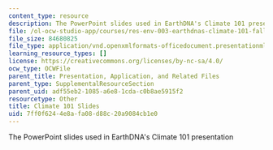 ```yaml
---
content_type: resource
description: The PowerPoint slides used in EarthDNA's Climate 101 presentation
file: /ol-ocw-studio-app/courses/res-env-003-earthdnas-climate-101-fall-2019/7ff0f6244e8afa08d88c20a9084cb1e0_Climate_101.pptx
file_size: 84680825
file_type: application/vnd.openxmlformats-officedocument.presentationml.presentation
learning_resource_types: []
license: https://creativecommons.org/licenses/by-nc-sa/4.0/
ocw_type: OCWFile
parent_title: Presentation, Application, and Related Files
parent_type: SupplementalResourceSection
parent_uid: adf55eb2-1085-a6e8-1cda-c0b8ae5915f2
resourcetype: Other
title: Climate 101 Slides
uid: 7ff0f624-4e8a-fa08-d88c-20a9084cb1e0
---
```

The PowerPoint slides used in EarthDNA's Climate 101 presentation